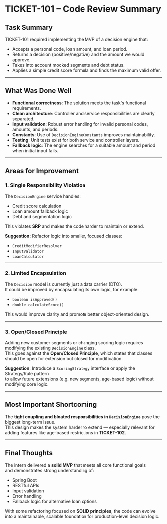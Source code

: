 # TICKET-101 – Code Review Summary

## Task Summary

TICKET-101 required implementing the MVP of a decision engine that:
- Accepts a personal code, loan amount, and loan period.
- Returns a decision (positive/negative) and the amount we would approve.
- Takes into account mocked segments and debt status.
- Applies a simple credit score formula and finds the maximum valid offer.

---

## What Was Done Well

- **Functional correctness**: The solution meets the task's functional requirements.
- **Clean architecture**: Controller and service responsibilities are clearly separated.
- **Input validation**: Robust error handling for invalid personal codes, amounts, and periods.
- **Constants**: Use of `DecisionEngineConstants` improves maintainability.
- **Testing**: Unit tests exist for both service and controller layers.
- **Fallback logic**: The engine searches for a suitable amount and period when initial input fails.

---

## Areas for Improvement

### 1. **Single Responsibility Violation**
The `DecisionEngine` service handles:
- Credit score calculation
- Loan amount fallback logic
- Debt and segmentation logic

This violates **SRP** and makes the code harder to maintain or extend.

**Suggestion:** Refactor logic into smaller, focused classes:
- `CreditModifierResolver`
- `InputValidator`
- `LoanCalculator`



---


### 2. **Limited Encapsulation**

The `Decision` model is currently just a data carrier (DTO).  
It could be improved by encapsulating its own logic, for example:

- `boolean isApproved()`
- `double calculateScore()`

This would improve clarity and promote better object-oriented design.

---

### 3. **Open/Closed Principle**

Adding new customer segments or changing scoring logic requires modifying the existing `DecisionEngine` class.  
This goes against the **Open/Closed Principle**, which states that classes should be open for extension but closed for modification.

**Suggestion**: Introduce a `ScoringStrategy` interface or apply the Strategy/Rule pattern  
to allow future extensions (e.g. new segments, age-based logic) without modifying core logic.

---

## Most Important Shortcoming

The **tight coupling and bloated responsibilities in `DecisionEngine`** pose the biggest long-term issue.  
This design makes the system harder to extend — especially relevant for adding features like age-based restrictions in **TICKET-102**.


---

## Final Thoughts

The intern delivered a **solid MVP** that meets all core functional goals  
and demonstrates strong understanding of:
- Spring Boot
- RESTful APIs
- Input validation
- Error handling
- Fallback logic for alternative loan options

With some refactoring focused on **SOLID principles**, the code can evolve into a maintainable, scalable foundation for production-level decision logic.

